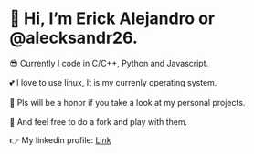 # 👋 Hi, I’m Erick Alejandro or @alecksandr26.
:sunglasses: Currently I code in C/C++, Python and Javascript. <br /><br />
:two_hearts: I love to use linux, It is my currenly operating system. <br /><br />
:raised_hands: Pls will be a honor if you take a look at my personal projects. <br /><br />
:runner: And feel free to do a fork and play with them. <br />

:point_right: My linkedin profile: [Link](https://www.linkedin.com/in/erick-alejandro-carrillo-lopez-988112219/)


<!---
alecksandr26/alecksandr26 is a ✨ special ✨ repository because its `README.md` (this file) appears on your GitHub profile.
You can click the Preview link to take a look at your changes.
--->
